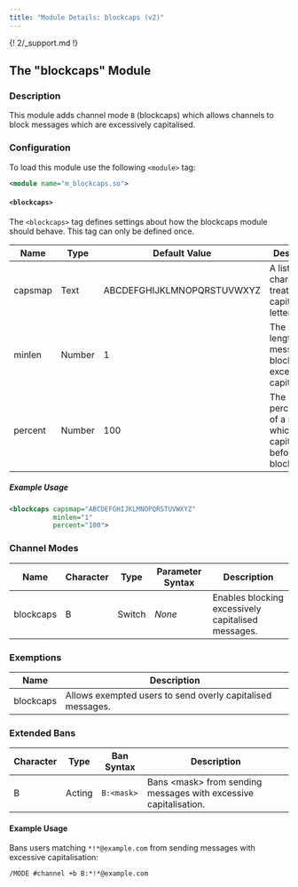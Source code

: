 ```yaml
---
title: "Module Details: blockcaps (v2)"
---
```


{! 2/_support.md !}

## The "blockcaps" Module

### Description

This module adds channel mode `B` (blockcaps) which allows channels to block messages which are excessively capitalised.

### Configuration

To load this module use the following `<module>` tag:

```xml
<module name="m_blockcaps.so">
```

#### `<blockcaps>`

The `<blockcaps>` tag defines settings about how the blockcaps module should behave. This tag can only be defined once.

Name    | Type   | Default Value              | Description
------- | ------ | -------------------------- | -----------
capsmap | Text   | ABCDEFGHIJKLMNOPQRSTUVWXYZ | A list of characters to treat as capital letters.
minlen  | Number | 1                          | The minimum length of a message to block excessive capitalisation.
percent | Number | 100                        | The percentage of a message which can be capitalised before it is blocked.

##### Example Usage

```xml
<blockcaps capsmap="ABCDEFGHIJKLMNOPQRSTUVWXYZ"
           minlen="1"
           percent="100">
```

### Channel Modes

Name      | Character | Type   | Parameter Syntax | Description
--------- | --------- | ------ | ---------------- | -----------
blockcaps | B         | Switch | *None*           | Enables blocking excessively capitalised messages.

### Exemptions

Name      | Description
--------- | -----------
blockcaps | Allows exempted users to send overly capitalised messages.

### Extended Bans

Character | Type   | Ban Syntax | Description
--------- | ------ | ---------- | -----------
B         | Acting | `B:<mask>` | Bans &lt;mask&gt; from sending messages with excessive capitalisation.

#### Example Usage

Bans users matching `*!*@example.com` from sending messages with excessive capitalisation:

```plaintext
/MODE #channel +b B:*!*@example.com
```
